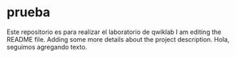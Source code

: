 
# prueba
Este repositorio es para realizar el laboratorio de qwiklab
I am editing the README file. Adding some more details about the project description.
Hola, seguimos agregando texto.
